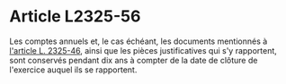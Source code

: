 # Article L2325-56

Les comptes annuels et, le cas échéant, les documents mentionnés à [l'article L. 2325-46][1], ainsi que les pièces justificatives qui s'y rapportent, sont conservés pendant dix ans à compter de la date de clôture de l'exercice auquel ils se rapportent.

 [1]: /affichCodeArticle.do?cidTexte=LEGITEXT000006072050&idArticle=LEGIARTI000028689859&dateTexte=&categorieLien=cid